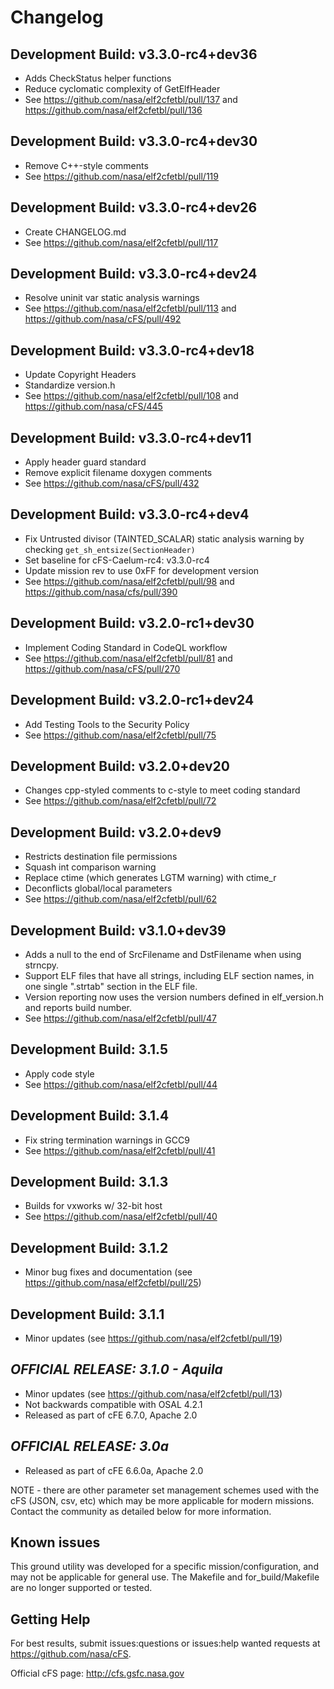 # Changelog

## Development Build: v3.3.0-rc4+dev36
- Adds CheckStatus helper functions
- Reduce cyclomatic complexity of GetElfHeader
- See <https://github.com/nasa/elf2cfetbl/pull/137> and <https://github.com/nasa/elf2cfetbl/pull/136>

## Development Build: v3.3.0-rc4+dev30
- Remove C++-style comments
- See <https://github.com/nasa/elf2cfetbl/pull/119>

## Development Build: v3.3.0-rc4+dev26
- Create CHANGELOG.md
- See <https://github.com/nasa/elf2cfetbl/pull/117>

## Development Build: v3.3.0-rc4+dev24

- Resolve uninit var static analysis warnings
- See <https://github.com/nasa/elf2cfetbl/pull/113> and <https://github.com/nasa/cFS/pull/492> 

## Development Build: v3.3.0-rc4+dev18

- Update Copyright Headers
- Standardize version.h 
- See <https://github.com/nasa/elf2cfetbl/pull/108> and <https://github.com/nasa/cFS/445>

## Development Build: v3.3.0-rc4+dev11

- Apply header guard standard 
- Remove explicit filename doxygen comments
- See <https://github.com/nasa/cFS/pull/432>

## Development Build: v3.3.0-rc4+dev4

- Fix Untrusted divisor (TAINTED_SCALAR) static analysis warning by checking `get_sh_entsize(SectionHeader)`
- Set baseline for cFS-Caelum-rc4: v3.3.0-rc4
- Update mission rev to use 0xFF for development version
- See <https://github.com/nasa/elf2cfetbl/pull/98> and <https://github.com/nasa/cfs/pull/390>

## Development Build: v3.2.0-rc1+dev30

-  Implement Coding Standard in CodeQL workflow
- See <https://github.com/nasa/elf2cfetbl/pull/81> and <https://github.com/nasa/cFS/pull/270>

## Development Build: v3.2.0-rc1+dev24

- Add Testing Tools to the Security Policy
- See <https://github.com/nasa/elf2cfetbl/pull/75>

## Development Build: v3.2.0+dev20

- Changes cpp-styled comments to c-style to meet coding standard
- See <https://github.com/nasa/elf2cfetbl/pull/72>

## Development Build: v3.2.0+dev9

- Restricts destination file permissions
- Squash int comparison warning
- Replace ctime (which generates LGTM warning) with ctime_r
- Deconflicts global/local parameters
- See <https://github.com/nasa/elf2cfetbl/pull/62>

## Development Build: v3.1.0+dev39

- Adds a null to the end of SrcFilename and DstFilename when using strncpy.
- Support ELF files that have all strings, including ELF section names, in one single ".strtab" section in the ELF file.
- Version reporting now uses the version numbers defined in elf_version.h and reports build number.
- See  <https://github.com/nasa/elf2cfetbl/pull/47>

## Development Build: 3.1.5

- Apply code style
- See <https://github.com/nasa/elf2cfetbl/pull/44>

## Development Build: 3.1.4

- Fix string termination warnings in GCC9
- See <https://github.com/nasa/elf2cfetbl/pull/41>

## Development Build: 3.1.3

- Builds for vxworks w/ 32-bit host
- See <https://github.com/nasa/elf2cfetbl/pull/40>

## Development Build: 3.1.2

- Minor bug fixes and documentation (see <https://github.com/nasa/elf2cfetbl/pull/25>)

## Development Build: 3.1.1

- Minor updates (see <https://github.com/nasa/elf2cfetbl/pull/19>)

## **_OFFICIAL RELEASE: 3.1.0 - Aquila_**

- Minor updates (see <https://github.com/nasa/elf2cfetbl/pull/13>)
- Not backwards compatible with OSAL 4.2.1
- Released as part of cFE 6.7.0, Apache 2.0

## **_OFFICIAL RELEASE: 3.0a_**

- Released as part of cFE 6.6.0a, Apache 2.0

NOTE - there are other parameter set management schemes used with the cFS (JSON, csv, etc) which may be more applicable for modern missions. Contact the community as detailed below for more information.

## Known issues

This ground utility was developed for a specific mission/configuration, and may not be applicable for general use. The Makefile and for_build/Makefile are no longer supported or tested.

## Getting Help

For best results, submit issues:questions or issues:help wanted requests at <https://github.com/nasa/cFS>.

Official cFS page: <http://cfs.gsfc.nasa.gov>
